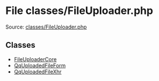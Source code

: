 File classes/FileUploader.php
=========
Source: [classes/FileUploader.php](https://github.com/PrestaShop/PrestaShop/blob/1.6.1.1/classes/FileUploader.php)


Classes
-------

* [FileUploaderCore](class.FileUploaderCore)
* [QqUploadedFileForm](class.QqUploadedFileForm)
* [QqUploadedFileXhr](class.QqUploadedFileXhr)

